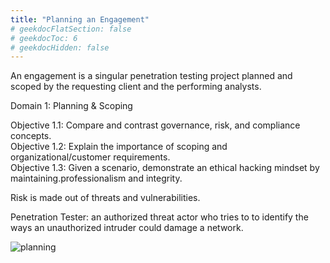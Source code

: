 ```yaml
---
title: "Planning an Engagement"
# geekdocFlatSection: false
# geekdocToc: 6
# geekdocHidden: false
---
```


An engagement is a singular penetration testing project planned and scoped by the requesting client and the performing analysts.

Domain 1: Planning & Scoping

Objective 1.1: Compare and contrast governance, risk, and compliance concepts.  
Objective 1.2: Explain the importance of scoping and organizational/customer requirements.  
Objective 1.3: Given a scenario, demonstrate an ethical hacking mindset by maintaining.professionalism and integrity.   

Risk is made out of threats and vulnerabilities. 

Penetration Tester: an authorized threat actor who tries to to identify the ways an unauthorized intruder could damage a network.

![planning](planning.png)